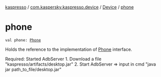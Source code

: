 [kaspresso](../../index.md) / [com.kaspersky.kaspresso.device](../index.md) / [Device](index.md) / [phone](./phone.md)

# phone

`val phone: `[`Phone`](../../com.kaspersky.kaspresso.device.phone/-phone/index.md)

Holds the reference to the implementation of [Phone](../../com.kaspersky.kaspresso.device.phone/-phone/index.md) interface.

Required: Started AdbServer
    1. Download a file "kaspresso/artifacts/desktop.jar"
    2. Start AdbServer =&gt; input in cmd "java jar path_to_file/desktop.jar"

